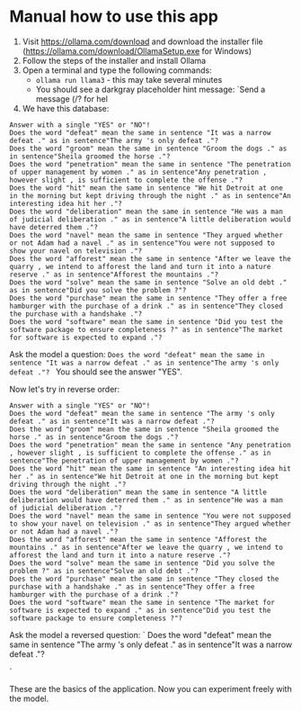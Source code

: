 # Manual how to use this app
1. Visit https://ollama.com/download and download the installer file (https://ollama.com/download/OllamaSetup.exe for Windows)
2. Follow the steps of the installer and install Ollama
3. Open a terminal and type the following commands:
   - `ollama run llama3` - this may take several minutes
   - You should see a darkgray placeholder hint message: `Send a message (/? for hel
4. We have this database:
```
Answer with a single "YES" or "NO"!
Does the word "defeat" mean the same in sentence "It was a narrow defeat ." as in sentence"The army 's only defeat ."?
Does the word "groom" mean the same in sentence "Groom the dogs ." as in sentence"Sheila groomed the horse ."?
Does the word "penetration" mean the same in sentence "The penetration of upper management by women ." as in sentence"Any penetration , however slight , is sufficient to complete the offense ."?
Does the word "hit" mean the same in sentence "We hit Detroit at one in the morning but kept driving through the night ." as in sentence"An interesting idea hit her ."?
Does the word "deliberation" mean the same in sentence "He was a man of judicial deliberation ." as in sentence"A little deliberation would have deterred them ."?
Does the word "navel" mean the same in sentence "They argued whether or not Adam had a navel ." as in sentence"You were not supposed to show your navel on television ."?
Does the word "afforest" mean the same in sentence "After we leave the quarry , we intend to afforest the land and turn it into a nature reserve ." as in sentence"Afforest the mountains ."?
Does the word "solve" mean the same in sentence "Solve an old debt ." as in sentence"Did you solve the problem ?"?
Does the word "purchase" mean the same in sentence "They offer a free hamburger with the purchase of a drink ." as in sentence"They closed the purchase with a handshake ."?
Does the word "software" mean the same in sentence "Did you test the software package to ensure completeness ?" as in sentence"The market for software is expected to expand ."?

```
Ask the model a question:
`Does the word "defeat" mean the same in sentence "It was a narrow defeat ." as in sentence"The army 's only defeat ."?
`
You should see the answer "YES".

Now let's try in reverse order:
```
Answer with a single "YES" or "NO"!
Does the word "defeat" mean the same in sentence "The army 's only defeat ." as in sentence"It was a narrow defeat ."?
Does the word "groom" mean the same in sentence "Sheila groomed the horse ." as in sentence"Groom the dogs ."?
Does the word "penetration" mean the same in sentence "Any penetration , however slight , is sufficient to complete the offense ." as in sentence"The penetration of upper management by women ."?
Does the word "hit" mean the same in sentence "An interesting idea hit her ." as in sentence"We hit Detroit at one in the morning but kept driving through the night ."?
Does the word "deliberation" mean the same in sentence "A little deliberation would have deterred them ." as in sentence"He was a man of judicial deliberation ."?
Does the word "navel" mean the same in sentence "You were not supposed to show your navel on television ." as in sentence"They argued whether or not Adam had a navel ."?
Does the word "afforest" mean the same in sentence "Afforest the mountains ." as in sentence"After we leave the quarry , we intend to afforest the land and turn it into a nature reserve ."?
Does the word "solve" mean the same in sentence "Did you solve the problem ?" as in sentence"Solve an old debt ."?
Does the word "purchase" mean the same in sentence "They closed the purchase with a handshake ." as in sentence"They offer a free hamburger with the purchase of a drink ."?
Does the word "software" mean the same in sentence "The market for software is expected to expand ." as in sentence"Did you test the software package to ensure completeness ?"?
```
Ask the model a reversed question:
`
Does the word "defeat" mean the same in sentence "The army 's only defeat ." as in sentence"It was a narrow defeat ."?

`

These are the basics of the application. Now you can experiment freely with the model.
